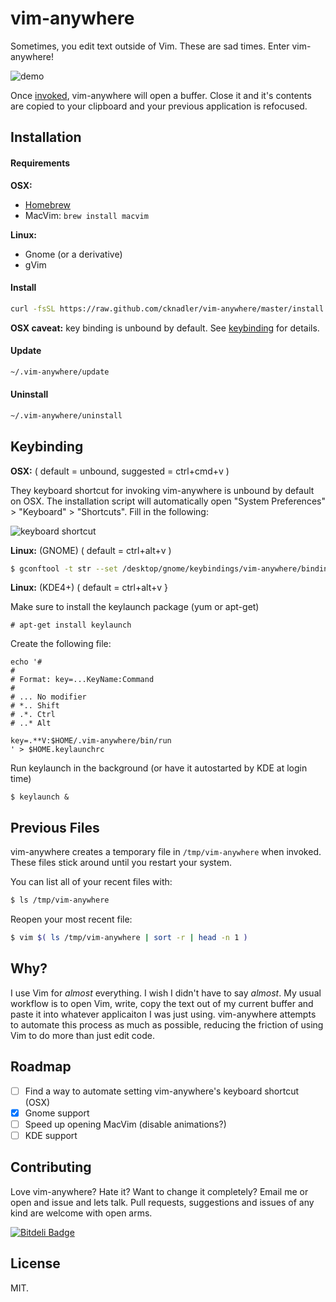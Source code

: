 # vim-anywhere

Sometimes, you edit text outside of Vim. These are sad times. Enter
vim-anywhere!

![demo](assets/demo.gif)

Once [invoked](#keybinding), vim-anywhere will open a buffer. Close it and it's
contents are copied to your clipboard and your previous application is
refocused.

## Installation

#### Requirements

__OSX:__

- [Homebrew](http://brew.sh/)
- MacVim: `brew install macvim`

__Linux:__

- Gnome (or a derivative)
- gVim

#### Install

```bash
curl -fsSL https://raw.github.com/cknadler/vim-anywhere/master/install | bash
```

__OSX caveat:__ key binding is unbound by default. See [keybinding](#keybinding)
for details.


#### Update

```bash
~/.vim-anywhere/update
```

#### Uninstall

```bash
~/.vim-anywhere/uninstall
```

## Keybinding

__OSX:__ ( default = unbound, suggested = ctrl+cmd+v )

They keyboard shortcut for invoking vim-anywhere is unbound by default on OSX.
The installation script will automatically open
"System Preferences" > "Keyboard" > "Shortcuts". Fill in the following:

![keyboard shortcut](assets/shortcut.png)

__Linux:__ (GNOME)  ( default = ctrl+alt+v )

```bash
$ gconftool -t str --set /desktop/gnome/keybindings/vim-anywhere/binding <custom binding>
```
__Linux:__ (KDE4+)  ( default = ctrl+alt+v }

Make sure to install the keylaunch package (yum or apt-get)
``` 
# apt-get install keylaunch
``` 

Create the following file:

```
echo '#
#
# Format: key=...KeyName:Command
#
# ... No modifier
# *.. Shift
# .*. Ctrl
# ..* Alt

key=.**V:$HOME/.vim-anywhere/bin/run
' > $HOME.keylaunchrc
```

Run keylaunch in the background (or have it autostarted by KDE at login time)

``` 
$ keylaunch &
``` 
  


## Previous Files

vim-anywhere creates a temporary file in `/tmp/vim-anywhere` when
invoked. These files stick around until you restart your system.

You can list all of your recent files with:

```bash
$ ls /tmp/vim-anywhere
```

Reopen your most recent file:

```bash
$ vim $( ls /tmp/vim-anywhere | sort -r | head -n 1 )
```

## Why?

I use Vim for _almost_ everything. I wish I didn't have to say _almost_. My
usual workflow is to open Vim, write, copy the text out of my current buffer
and paste it into whatever applicaiton I was just using. vim-anywhere attempts
to automate this process as much as possible, reducing the friction of using
Vim to do more than just edit code.

## Roadmap

- &#x2610; Find a way to automate setting vim-anywhere's keyboard shortcut (OSX)
- &#x2612; Gnome support
- &#x2610; Speed up opening MacVim (disable animations?)
- &#x2610; KDE support

## Contributing

Love vim-anywhere? Hate it? Want to change it completely? Email me or open and
issue and lets talk. Pull requests, suggestions and issues of any kind are
welcome with open arms.

[![Bitdeli Badge](https://d2weczhvl823v0.cloudfront.net/cknadler/vim-anywhere/trend.png)](https://bitdeli.com/free "Bitdeli Badge")

## License

MIT.
